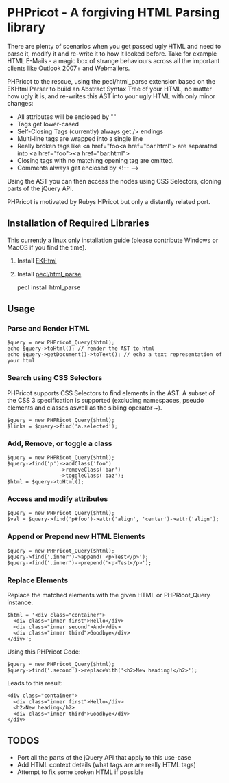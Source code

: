 # PHPricot - A forgiving HTML Parsing library

There are plenty of scenarios when you get passed ugly HTML and need
to parse it, modify it and re-write it to how it looked before. Take
for example HTML E-Mails - a magic box of strange behaviours across
all the important clients like Outlook 2007+ and Webmailers.

PHPricot to the rescue, using the pecl/html_parse extension based on the EKHtml Parser to build
an Abstract Syntax Tree of your HTML, no matter how ugly it is, and
re-writes this AST into your ugly HTML with only minor changes:

* All attributes will be enclosed by ""
* Tags get lower-cased
* Self-Closing Tags (currently) always get /&gt; endings
* Multi-line tags are wrapped into a single line
* Really broken tags like &lt;a href="foo&lt;a href="bar.html"&gt; are separated
  into &lt;a href="foo"&gt;&lt;a href="bar.html"&gt;
* Closing tags with no matching opening tag are omitted.
* Comments always get enclosed by &lt;!-- --&gt;

Using the AST you can then access the nodes using CSS Selectors, cloning parts of
the jQuery API.

PHPricot is motivated by Rubys HPricot but only a distantly related port.

## Installation of Required Libraries

This currently a linux only installation guide (please contribute Windows or MacOS if
you find the time).

1. Install [EKHtml](http://ekhtml.sourceforge.net/)

2. Install [pecl/html_parse](http://pecl.php.net/package/html_parse)

    pecl install html_parse

## Usage

### Parse and Render HTML

    $query = new PHPricot_Query($html);
    echo $query->toHtml(); // render the AST to html
    echo $query->getDocument()->toText(); // echo a text representation of your html

### Search using CSS Selectors

PHPricot supports CSS Selectors to find elements in the AST. A subset of the CSS 3 specification
is supported (excluding namespaces, pseudo elements and classes aswell as the sibling operator ~).

    $query = new PHPRicot_Query($html);
    $links = $query->find('a.selected');

### Add, Remove, or toggle a class

    $query = new PHPRicot_Query($html);
    $query->find('p')->addClass('foo')
                     ->removeClass('bar')
                     ->toggleClass('baz');
    $html = $query->toHtml();

### Access and modify attributes

    $query = new PHPricot_Query($html);
    $val = $query->find('p#foo')->attr('align', 'center')->attr('align');

### Append or Prepend new HTML Elements

    $query = new PHPricot_Query($html);
    $query->find('.inner')->append('<p>Test</p>');
    $query->find('.inner')->prepend('<p>Test</p>');

### Replace Elements

Replace the matched elements with the given HTML or PHPRicot_Query instance.

    $html = '<div class="container">
      <div class="inner first">Hello</div>
      <div class="inner second">And</div>
      <div class="inner third">Goodbye</div>
    </div>';

Using this PHPricot Code:

    $query = new PHPricot_Query($html);
    $query->find('.second')->replaceWith('<h2>New heading!</h2>');

Leads to this result:

    <div class="container">
      <div class="inner first">Hello</div>
      <h2>New heading</h2>
      <div class="inner third">Goodbye</div>
    </div>

## TODOS

* Port all the parts of the jQuery API that apply to this use-case
* Add HTML context details (what tags are are really HTML tags)
* Attempt to fix some broken HTML if possible